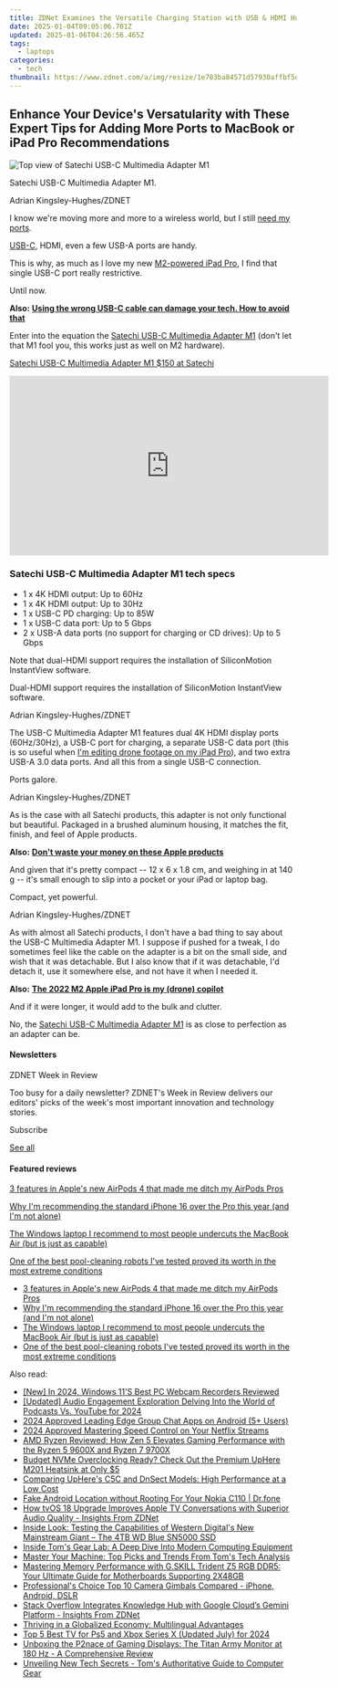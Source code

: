 ```yaml
---
title: ZDNet Examines the Versatile Charging Station with USB & HDMI Hub Features for Enhanced Connectivity
date: 2025-01-04T09:05:06.701Z
updated: 2025-01-06T04:26:56.465Z
tags:
  - laptops
categories:
  - tech
thumbnail: https://www.zdnet.com/a/img/resize/1e783ba84571d57930affbf5eaee7aed1eabffd9/2022/11/21/e992e540-5f72-4c5b-a741-f99ee96ba28b/img-1081.jpg?auto=webp&fit=crop&frame=1&height=172&width=306
---
```


## Enhance Your Device's Versatularity with These Expert Tips for Adding More Ports to MacBook or iPad Pro  Recommendations

![Top view of Satechi USB-C Multimedia Adapter M1](https://www.zdnet.com/a/img/resize/27e044eaa6aaf9d8daf91f9e7d21a796824afbd7/2022/12/06/baeb9741-5686-49b5-8df8-c9c291088fff/img-1215.jpg?auto=webp&width=1280)

Satechi USB-C Multimedia Adapter M1\. 

Adrian Kingsley-Hughes/ZDNET

I know we're moving more and more to a wireless world, but I still [need my ports](https://www.zdnet.com/home-and-office/need-more-ports-this-tiny-lightweight-premium-quality-dock-delivers/). 

[USB-C](https://www.zdnet.com/home-and-office/smart-office/using-the-wrong-usb-c-cable-can-damage-your-tech-heres-how-to-avoid-that/), HDMI, even a few USB-A ports are handy.

This is why, as much as I love my new [M2-powered iPad Pro](https://buy.geni.us/Proxy.ashx?TSID=368250&GR%5FURL=https%3A%2F%2Fwww.amazon.com%2FApple-12-9-inch-iPad-Pro-Wi-Fi-128GB%2Fdp%2FB0BJLF2BRM%3Ftag%3Dzd-buy-button-20%26ascsubtag%3D%5F%5FCOM%5FCLICK%5FID%5F%5F%7C13cb2292-df0a-4110-9dfd-b81e3bb2225e%7Cdtp&dtb=1), I find that single USB-C port really restrictive.

Until now.

**Also:** [**Using the wrong USB-C cable can damage your tech. How to avoid that**](https://www.zdnet.com/home-and-office/smart-office/using-the-wrong-usb-c-cable-can-damage-your-tech-heres-how-to-avoid-that/)

Enter into the equation the [Satechi USB-C Multimedia Adapter M1](https://shareasale.com/r.cfm?b=999&u=4338022&m=98197&afftrack=techidaily&urllink=https%3A%2F%2Fancheer.sjv.io%2Fy96bgp) (don't let that M1 fool you, this works just as well on M2 hardware). 

[Satechi USB-C Multimedia Adapter M1 $150 at Satechi](https://shareasale.com/r.cfm?b=999&u=4338022&m=98197&afftrack=techidaily&urllink=https%3A%2F%2Fancheer.sjv.io%2Fy96bgp)

<!-- affiliate ads begin -->
<iframe width="560" height="315" src="https://www.youtube.com/embed/GyfJUhsz_AY?si=x2HjoLX1B89oEPgZ" title="YouTube video player" frameborder="0" allow="accelerometer; autoplay; clipboard-write; encrypted-media; gyroscope; picture-in-picture; web-share" referrerpolicy="strict-origin-when-cross-origin" allowfullscreen></iframe>
<!-- affiliate ads end -->

### Satechi USB-C Multimedia Adapter M1 tech specs

* 1 x 4K HDMI output: Up to 60Hz
* 1 x 4K HDMI output: Up to 30Hz
* 1 x USB-C PD charging: Up to 85W
* 1 x USB-C data port: Up to 5 Gbps
* 2 x USB-A data ports (no support for charging or CD drives): Up to 5 Gbps

Note that dual-HDMI support requires the installation of SiliconMotion InstantView software.

Dual-HDMI support requires the installation of SiliconMotion InstantView software.

Adrian Kingsley-Hughes/ZDNET

The USB-C Multimedia Adapter M1 features dual 4K HDMI display ports (60Hz/30Hz), a USB-C port for charging, a separate USB-C data port (this is so useful when [I'm editing drone footage on my iPad Pro](https://www.zdnet.com/article/the-2022-m2-apple-ipad-pro-is-my-drone-copilot/)), and two extra USB-A 3.0 data ports. And all this from a single USB-C connection. 

Ports galore.

Adrian Kingsley-Hughes/ZDNET

As is the case with all Satechi products, this adapter is not only functional but beautiful. Packaged in a brushed aluminum housing, it matches the fit, finish, and feel of Apple products.

**Also:** [**Don't waste your money on these Apple products**](https://www.zdnet.com/article/dont-waste-your-money-on-these-apple-products-december-2022-edition/)

And given that it's pretty compact -- 12 x 6 x 1.8 cm, and weighing in at 140 g -- it's small enough to slip into a pocket or your iPad or laptop bag.

Compact, yet powerful.

Adrian Kingsley-Hughes/ZDNET

As with almost all Satechi products, I don't have a bad thing to say about the USB-C Multimedia Adapter M1\. I suppose if pushed for a tweak, I do sometimes feel like the cable on the adapter is a bit on the small side, and wish that it was detachable. But I also know that if it was detachable, I'd detach it, use it somewhere else, and not have it when I needed it.

**Also:** [**The 2022 M2 Apple iPad Pro is my (drone) copilot**](https://www.zdnet.com/article/the-2022-m2-apple-ipad-pro-is-my-drone-copilot/)

And if it were longer, it would add to the bulk and clutter.

No, the [Satechi USB-C Multimedia Adapter M1](https://shareasale.com/r.cfm?b=999&u=4338022&m=98197&afftrack=techidaily&urllink=https%3A%2F%2Fancheer.sjv.io%2Fy96bgp) is as close to perfection as an adapter can be. 

#### Newsletters

ZDNET Week in Review

Too busy for a daily newsletter? ZDNET's Week in Review delivers our editors' picks of the week's most important innovation and technology stories.

 Subscribe

[See all](https://www.zdnet.com/newsletters/)

#### Featured reviews

[3 features in Apple's new AirPods 4 that made me ditch my AirPods Pros](https://www.zdnet.com/article/3-features-in-apples-new-airpods-4-that-made-me-ditch-my-airpods-pros/ "3 features in Apple's new AirPods 4 that made me ditch my AirPods Pros")

[Why I'm recommending the standard iPhone 16 over the Pro this year (and I'm not alone)](https://www.zdnet.com/article/why-im-recommending-the-standard-iphone-16-over-the-pro-this-year-and-im-not-alone/ "Why I'm recommending the standard iPhone 16 over the Pro this year (and I'm not alone)")

[The Windows laptop I recommend to most people undercuts the MacBook Air (but is just as capable)](https://www.zdnet.com/article/the-windows-laptop-i-recommend-to-most-people-undercuts-the-macbook-air-and-its-on-sale/ "The Windows laptop I recommend to most people undercuts the MacBook Air (but is just as capable)")

[One of the best pool-cleaning robots I've tested proved its worth in the most extreme conditions](https://www.zdnet.com/article/one-of-the-best-pool-cleaning-robots-ive-tested-is-450-off-for-prime-day/ "One of the best pool-cleaning robots I've tested proved its worth in the most extreme conditions")

* [3 features in Apple's new AirPods 4 that made me ditch my AirPods Pros](https://www.zdnet.com/article/3-features-in-apples-new-airpods-4-that-made-me-ditch-my-airpods-pros/ "3 features in Apple's new AirPods 4 that made me ditch my AirPods Pros")
* [Why I'm recommending the standard iPhone 16 over the Pro this year (and I'm not alone)](https://www.zdnet.com/article/why-im-recommending-the-standard-iphone-16-over-the-pro-this-year-and-im-not-alone/ "Why I'm recommending the standard iPhone 16 over the Pro this year (and I'm not alone)")
* [The Windows laptop I recommend to most people undercuts the MacBook Air (but is just as capable)](https://www.zdnet.com/article/the-windows-laptop-i-recommend-to-most-people-undercuts-the-macbook-air-and-its-on-sale/ "The Windows laptop I recommend to most people undercuts the MacBook Air (but is just as capable)")
* [One of the best pool-cleaning robots I've tested proved its worth in the most extreme conditions](https://www.zdnet.com/article/one-of-the-best-pool-cleaning-robots-ive-tested-is-450-off-for-prime-day/ "One of the best pool-cleaning robots I've tested proved its worth in the most extreme conditions")

<ins class="adsbygoogle"
     style="display:block"
     data-ad-format="autorelaxed"
     data-ad-client="ca-pub-7571918770474297"
     data-ad-slot="1223367746"></ins>

<ins class="adsbygoogle"
     style="display:block"
     data-ad-client="ca-pub-7571918770474297"
     data-ad-slot="8358498916"
     data-ad-format="auto"
     data-full-width-responsive="true"></ins>

<span class="atpl-alsoreadstyle">Also read:</span>
<div><ul>
<li><a href="https://desktop-recording.techidaily.com/new-in-2024-windows-11s-best-pc-webcam-recorders-reviewed/"><u>[New] In 2024, Windows 11'S Best PC Webcam Recorders Reviewed</u></a></li>
<li><a href="https://vp-tips.techidaily.com/updated-audio-engagement-exploration-delving-into-the-world-of-podcasts-vs-youtube-for-2024/"><u>[Updated] Audio Engagement Exploration Delving Into the World of Podcasts Vs. YouTube for 2024</u></a></li>
<li><a href="https://on-screen-recording.techidaily.com/2024-approved-leading-edge-group-chat-apps-on-android-5plus-users/"><u>2024 Approved Leading Edge Group Chat Apps on Android (5+ Users)</u></a></li>
<li><a href="https://extra-support.techidaily.com/2024-approved-mastering-speed-control-on-your-netflix-streams/"><u>2024 Approved Mastering Speed Control on Your Netflix Streams</u></a></li>
<li><a href="https://hardware-reviews.techidaily.com/amd-ryzen-reviewed-how-zen-5-elevates-gaming-performance-with-the-ryzen-5-9600x-and-ryzen-7-9700x/"><u>AMD Ryzen Reviewed: How Zen 5 Elevates Gaming Performance with the Ryzen 5 9600X and Ryzen 7 9700X</u></a></li>
<li><a href="https://hardware-reviews.techidaily.com/budget-nvme-overclocking-ready-check-out-the-premium-uphere-m201-heatsink-at-only-5/"><u>Budget NVMe Overclocking Ready? Check Out the Premium UpHere M201 Heatsink at Only $5</u></a></li>
<li><a href="https://hardware-reviews.techidaily.com/comparing-upheres-c5c-and-dnsect-models-high-performance-at-a-low-cost/"><u>Comparing UpHere's C5C and DnSect Models: High Performance at a Low Cost</u></a></li>
<li><a href="https://android-location.techidaily.com/fake-android-location-without-rooting-for-your-nokia-c110-drfone-by-drfone-virtual/"><u>Fake Android Location without Rooting For Your Nokia C110 | Dr.fone</u></a></li>
<li><a href="https://techno-recovery.techidaily.com/how-tvos-18-upgrade-improves-apple-tv-conversations-with-superior-audio-quality-insights-from-zdnet/"><u>How tvOS 18 Upgrade Improves Apple TV Conversations with Superior Audio Quality - Insights From ZDNet</u></a></li>
<li><a href="https://hardware-reviews.techidaily.com/inside-look-testing-the-capabilities-of-western-digitals-new-mainstream-giant-the-4tb-wd-blue-sn5000-ssd/"><u>Inside Look: Testing the Capabilities of Western Digital's New Mainstream Giant – The 4TB WD Blue SN5000 SSD</u></a></li>
<li><a href="https://hardware-reviews.techidaily.com/inside-toms-gear-lab-a-deep-dive-into-modern-computing-equipment/"><u>Inside Tom's Gear Lab: A Deep Dive Into Modern Computing Equipment</u></a></li>
<li><a href="https://hardware-reviews.techidaily.com/master-your-machine-top-picks-and-trends-from-toms-tech-analysis/"><u>Master Your Machine: Top Picks and Trends From Tom's Tech Analysis</u></a></li>
<li><a href="https://hardware-reviews.techidaily.com/mastering-memory-performance-with-gskill-trident-z5-rgb-ddr5-your-ultimate-guide-for-motherboards-supporting-2x48gb/"><u>Mastering Memory Performance with G.SKILL Trident Z5 RGB DDR5: Your Ultimate Guide for Motherboards Supporting 2X48GB</u></a></li>
<li><a href="https://extra-information.techidaily.com/professionals-choice-top-10-camera-gimbals-compared-iphone-android-dslr/"><u>Professional's Choice Top 10 Camera Gimbals Compared - iPhone, Android, DSLR</u></a></li>
<li><a href="https://some-tips.techidaily.com/stack-overflow-integrates-knowledge-hub-with-google-clouds-gemini-platform-insights-from-zdnet/"><u>Stack Overflow Integrates Knowledge Hub with Google Cloud’s Gemini Platform - Insights From ZDNet</u></a></li>
<li><a href="https://mondly-stories.techidaily.com/thriving-in-a-globalized-economy-multilingual-advantages/"><u>Thriving in a Globalized Economy: Multilingual Advantages</u></a></li>
<li><a href="https://some-approaches.techidaily.com/top-5-best-tv-for-ps5-and-xbox-series-x-updated-july-for-2024/"><u>Top 5 Best TV for Ps5 and Xbox Series X (Updated July) for 2024</u></a></li>
<li><a href="https://hardware-reviews.techidaily.com/unboxing-the-p2nace-of-gaming-displays-the-titan-army-monitor-at-180-hz-a-comprehensive-review/"><u>Unboxing the P2nace of Gaming Displays: The Titan Army Monitor at 180 Hz - A Comprehensive Review</u></a></li>
<li><a href="https://hardware-reviews.techidaily.com/unveiling-new-tech-secrets-toms-authoritative-guide-to-computer-gear/"><u>Unveiling New Tech Secrets - Tom's Authoritative Guide to Computer Gear</u></a></li>
</ul></div>

